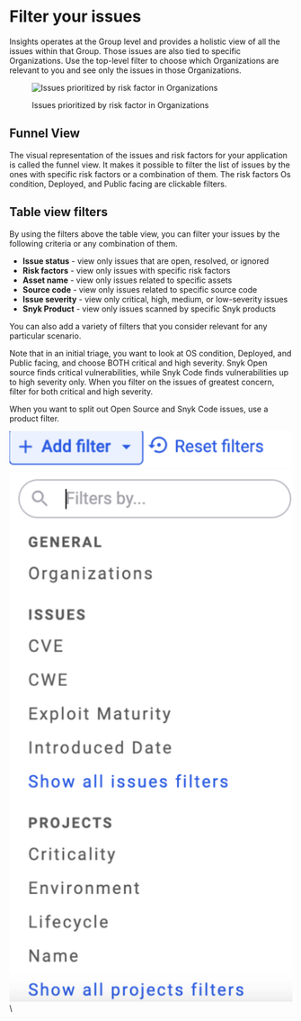 # Filter your issues

Insights operates at the Group level and provides a holistic view of all the issues within that Group. Those issues are also tied to specific Organizations. Use the top-level filter to choose which Organizations are relevant to you and see only the issues in those Organizations.

<figure><img src="https://lh4.googleusercontent.com/paOzhXTtTM0VSwRKzKplmg5SuWbbbK68uyiQPP6kQ2xilPjMfchcpactt13_3_Ok1ARsxX2YLdswXK0mWnv6YLZxSHXaAbEujEqiR-ewasTJvTO9N28oIATX6eovT6yTdGOHt2D3W5AM2IhQLFyIupc" alt="Issues prioritized by risk factor in Organizations"><figcaption><p>Issues prioritized by risk factor in Organizations</p></figcaption></figure>

## Funnel View

The visual representation of the issues and risk factors for your application is called the funnel view. It makes it possible to filter the list of issues by the ones with specific risk factors or a combination of them. The risk factors Os condition, Deployed, and Public facing are clickable filters.

## Table view filters

By using the filters above the table view, you can filter your issues by the following criteria or any combination of them.

* **Issue status** - view only issues that are open, resolved, or ignored
* **Risk factors** - view only issues with specific risk factors
* **Asset name** - view only issues related to specific assets
* **Source code** - view only issues related to specific source code
* **Issue severity** - view only critical, high, medium, or low-severity issues
* **Snyk Product** - view only issues scanned by specific Snyk products

You can also add a variety of filters that you consider relevant for any particular scenario.

Note that in an initial triage, you want to look at OS condition, Deployed, and Public facing, and choose BOTH critical and high severity. Snyk Open source finds critical vulnerabilities, while Snyk Code finds vulnerabilities up to high severity only. When you filter on the issues of greatest concern, filter for both critical and high severity.

When you want to split out Open Source and Snyk Code issues, use a product filter.

![Add filter dropdown](<../../../.gitbook/assets/Screenshot 2023-07-12 at 02.07.21.png>)\\
